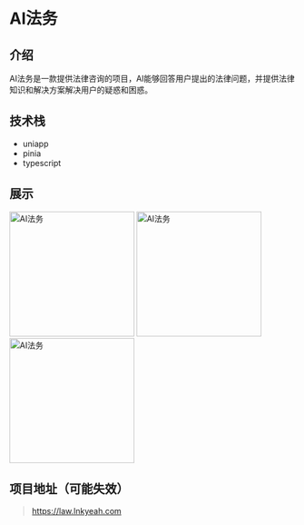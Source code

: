 # AI法务

## 介绍

AI法务是一款提供法律咨询的项目，AI能够回答用户提出的法律问题，并提供法律知识和解决方案解决用户的疑惑和困惑。

## 技术栈

- uniapp
- pinia
- typescript

## 展示

<img src="http://zhongxk.com/blogImg/AI法务-1.jpg" title="AI法务" alt="AI法务" width="220px" style="max-width: none;display: inline-block;" />
<img src="http://zhongxk.com/blogImg/AI法务-2.jpg" title="AI法务" alt="AI法务" width="220px" style="max-width: none;display: inline-block;" />
<img src="http://zhongxk.com/blogImg/AI法务-3.jpg" title="AI法务" alt="AI法务" width="220px" style="max-width: none;display: inline-block;" />

## 项目地址（可能失效）

> https://law.lnkyeah.com
